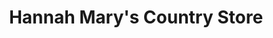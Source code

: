 ---
title: "Hannah Mary's Country Store"
url: /killorglin/hannah-marys-country-store/
shop: convenience
---